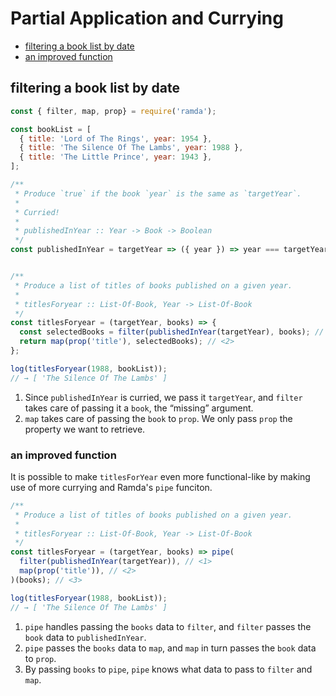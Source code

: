 # Partial Application and Currying

- [filtering a book list by date](#filtering-a-book-list-by-date)
- [an improved function](#an-improved-function)


## filtering a book list by date
```js
const { filter, map, prop} = require('ramda');

const bookList = [
  { title: 'Lord of The Rings', year: 1954 },
  { title: 'The Silence Of The Lambs', year: 1988 },
  { title: 'The Little Prince', year: 1943 },
];

/**
 * Produce `true` if the book `year` is the same as `targetYear`.
 *
 * Curried!
 *
 * publishedInYear :: Year -> Book -> Boolean
 */
const publishedInYear = targetYear => ({ year }) => year === targetYear;


/**
 * Produce a list of titles of books published on a given year.
 *
 * titlesForyear :: List-Of-Book, Year -> List-Of-Book
 */
const titlesForyear = (targetYear, books) => {
  const selectedBooks = filter(publishedInYear(targetYear), books); // <1>
  return map(prop('title'), selectedBooks); // <2>
};

log(titlesForyear(1988, bookList));
// → [ 'The Silence Of The Lambs' ]
```

1. Since `publishedInYear` is curried, we pass it `targetYear`, and `filter` takes care of passing it a `book`, the “missing” argument.
2. `map` takes care of passing the `book` to `prop`. We only pass `prop` the property we want to retrieve.


### an improved function

It is possible to make `titlesForYear` even more functional-like by making use of more currying and Ramda's `pipe` funciton.

```js
/**
 * Produce a list of titles of books published on a given year.
 *
 * titlesForyear :: List-Of-Book, Year -> List-Of-Book
 */
const titlesForyear = (targetYear, books) => pipe(
  filter(publishedInYear(targetYear)), // <1>
  map(prop('title')), // <2>
)(books); // <3>

log(titlesForyear(1988, bookList));
// → [ 'The Silence Of The Lambs' ]
```

1. `pipe` handles passing the `books` data to `filter`, and `filter` passes the `book` data to `publishedInYear`.
2. `pipe` passes the `books` data to `map`, and `map` in turn passes the `book` data to `prop`.
3. By passing `books` to `pipe`, `pipe` knows what data to pass to `filter` and `map`.



